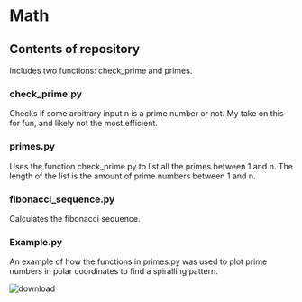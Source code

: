 # Math
## Contents of repository
Includes two functions: check_prime and primes. 

### check_prime.py 
Checks if some arbitrary input n is a prime number or not. My take on this for fun, and likely not the most efficient. 

### primes.py
Uses the function check_prime.py to list all the primes between 1 and n. The length of the list is the amount of prime numbers between 1 and n.

### fibonacci_sequence.py
Calculates the fibonacci sequence.

### Example.py
An example of how the functions in primes.py was used to plot prime numbers in polar coordinates to find a spiralling pattern.

![download](https://github.com/FM-Ahmed/Math/assets/128718838/6a7ac197-f3c0-41c8-918c-dff15ea72dd9)
